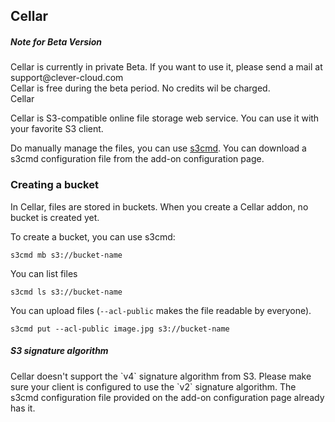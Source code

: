 ## Cellar <span class="cc-beta pull-right" title="Currently in private Beta version"></span>
<div class="alert alert-hot-problems">
  <h5>Note for Beta Version</h5>
  <div>Cellar is currently in private Beta. If you want to use it, please send a mail at support@clever-cloud.com<br />
  Cellar is free during the beta period. No credits wil be charged.</div>
</div>
Cellar

Cellar is S3-compatible online file storage web service. You can use it with
your favorite S3 client.

Do manually manage the files, you can use [s3cmd](http://s3tools.org/s3cmd).
You can download a s3cmd configuration file from the add-on configuration
page.

### Creating a bucket

In Cellar, files are stored in buckets. When you create a Cellar addon, no
bucket is created yet.

To create a bucket, you can use s3cmd:

    s3cmd mb s3://bucket-name

You can list files

    s3cmd ls s3://bucket-name

You can upload files (`--acl-public` makes the file readable by everyone).

    s3cmd put --acl-public image.jpg s3://bucket-name

<div class="alert alert-hot-problems">
  <h5>S3 signature algorithm</h5>
  <div>Cellar doesn't support the `v4` signature algorithm from S3. Please make sure
       your client is configured to use the `v2` signature algorithm. The
      s3cmd configuration file provided on the add-on configuration page already has it.
  </div>
</div>
